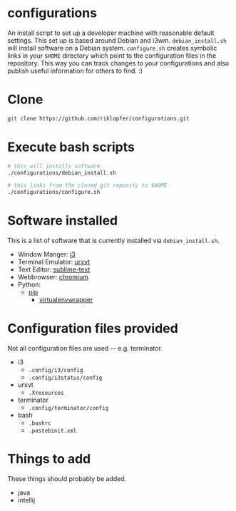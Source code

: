 # configurations
An install script to set up a developer machine with reasonable default settings. This set up is based around Debian and i3wm. `debian_install.sh` will install software on a Debian system. `configure.sh` creates symbolic links in your `$HOME` directory which point to the configuration files in the repository. This way you can track changes to your configurations and also publish useful information for others to find. :)

# Clone

```bash
git clone https://github.com/riklopfer/configurations.git
```

# Execute bash scripts

```bash
# this will installs software
./configurations/debian_install.sh

# this links from the cloned git reposity to $HOME
./configurations/configure.sh
```
# Software installed
This is a list of software that is currently installed via `debian_install.sh`. 

  * Window Manger: [i3](https://i3wm.org/)
  * Terminal Emulator: [urxvt](http://software.schmorp.de/pkg/rxvt-unicode.html)
  * Text Editor: [sublime-text](https://www.sublimetext.com/3)
  * Webbrowser: [chromium](https://www.chromium.org/Home)
  * Python: 
    * [pip](https://en.wikipedia.org/wiki/Pip_(package_manager))
      * [virtualenvwrapper](https://virtualenvwrapper.readthedocs.io/en/latest/)

# Configuration files provided
Not all configuration files are used -- e.g. terminator. 

  * i3
    * `.config/i3/config`
    * `.config/i3status/config`
  * urxvt
    * `.Xresources`
  * terminator
    * `.config/terminator/config`
  * bash
    * `.bashrc`
    * `.pastebinit.xml`

# Things to add
These things should probably be added.

  * java
  * intellij
